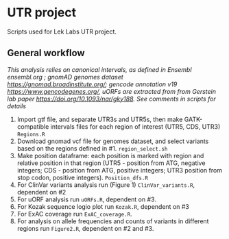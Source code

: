 # UTR project
Scripts used for Lek Labs UTR project.

## General workflow

_This analysis relies on canonical intervals, as defined in Ensembl ensembl.org ; gnomAD genomes dataset https://gnomad.broadinstitute.org/; gencode annotation v19 https://www.gencodegenes.org/, uORFs are extracted from from Gerstein lab paper https://doi.org/10.1093/nar/gky188. See comments in scripts for details_

1) Import gtf file, and separate UTR3s and UTR5s, then make GATK-compatible intervals files for each region of interest (UTR5, CDS, UTR3) `Regions.R`
2) Download gnomad vcf file for genomes dataset, and select variants based on the regions defined in #1. `region_select.sh`
3) Make position dataframe: each position is marked with region and relative position in that region (UTR5 - position from ATG, negative integers; CDS - position from ATG, positive integers; UTR3 position from stop codon, positive integers). `Position_dfs.R`
4) For ClinVar variants analysis run (Figure 1) `ClinVar_variants.R`, dependent on #2
5) For uORF analysis run `uORFs.R`, dependent on #3.
6) For Kozak sequence logio plot run `Kozak.R`, dependent on #3
7) For ExAC coverage run `ExAC_coverage.R`.
8) For analysis on allele frequencies and counts of variants in different regions run `Figure2.R`, dependent on #2 and #3.

